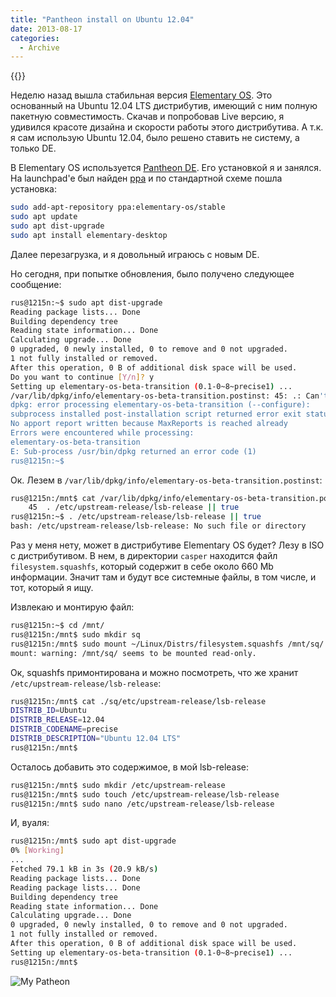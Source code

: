 ```yaml
---
title: "Pantheon install on Ubuntu 12.04"
date: 2013-08-17
categories:
  - Archive
---
```


{{<youtube pWoo4xv-qoA>}}

Неделю назад вышла стабильная версия [Elementary OS](http://elementaryos.org/). Это основанный на Ubuntu 12.04 LTS дистрибутив, имеющий с ним полную пакетную совместимость. Скачав и попробовав Live версию, я удивился красоте дизайна и скорости работы этого дистрибутива. А т.к. я сам использую Ubuntu 12.04, было решено ставить не систему, а только DE.

В Elementary OS используется [Pantheon DE](http://elementaryos.org/journal/meet-me-pantheon). Его установкой я и занялся. На launchpad'e был найден [ppa](https://code.launchpad.net/~elementary-os/+archive/stable) и по стандартной схеме пошла установка:

```bash
sudo add-apt-repository ppa:elementary-os/stable
sudo apt update
sudo apt dist-upgrade
sudo apt install elementary-desktop
```

Далее перезагрузка, и я довольный играюсь с новым DE.

Но сегодня, при попытке обновления, было получено следующее сообщение:

```bash
rus@1215n:~$ sudo apt dist-upgrade
Reading package lists... Done
Building dependency tree
Reading state information... Done
Calculating upgrade... Done
0 upgraded, 0 newly installed, 0 to remove and 0 not upgraded.
1 not fully installed or removed.
After this operation, 0 B of additional disk space will be used.
Do you want to continue [Y/n]? y
Setting up elementary-os-beta-transition (0.1-0~8~precise1) ...
/var/lib/dpkg/info/elementary-os-beta-transition.postinst: 45: .: Can't open /etc/upstream-release/lsb-release
dpkg: error processing elementary-os-beta-transition (--configure):
subprocess installed post-installation script returned error exit status 2
No apport report written because MaxReports is reached already
Errors were encountered while processing:
elementary-os-beta-transition
E: Sub-process /usr/bin/dpkg returned an error code (1)
rus@1215n:~$
```    

Ок. Лезем в `/var/lib/dpkg/info/elementary-os-beta-transition.postinst`:

```bash
rus@1215n:/mnt$ cat /var/lib/dpkg/info/elementary-os-beta-transition.postinst -n | grep 45
    45  . /etc/upstream-release/lsb-release || true
rus@1215n:~$ . /etc/upstream-release/lsb-release || true
bash: /etc/upstream-release/lsb-release: No such file or directory
```

Раз у меня нету, может в дистрибутиве Elementary OS будет? Лезу в ISO с дистрибутивом. В нем, в директории `casper` находится файл `filesystem.squashfs`, который содержит в себе около 660 Mb информации. Значит там и будут все системные файлы, в том числе, и тот, который я ищу.

Извлекаю и монтирую файл:

```bash
rus@1215n:~$ cd /mnt/
rus@1215n:/mnt$ sudo mkdir sq
rus@1215n:/mnt$ sudo mount ~/Linux/Distrs/filesystem.squashfs /mnt/sq/ -t squashfs -o loop
mount: warning: /mnt/sq/ seems to be mounted read-only.
```

Ок, squashfs примонтирована и можно посмотреть, что же хранит `/etc/upstream-release/lsb-release`:

```bash
rus@1215n:/mnt$ cat ./sq/etc/upstream-release/lsb-release
DISTRIB_ID=Ubuntu
DISTRIB_RELEASE=12.04
DISTRIB_CODENAME=precise
DISTRIB_DESCRIPTION="Ubuntu 12.04 LTS"
rus@1215n:/mnt$
```
    
Осталось добавить это содержимое, в мой lsb-release:

```bash
rus@1215n:/mnt$ sudo mkdir /etc/upstream-release
rus@1215n:/mnt$ sudo touch /etc/upstream-release/lsb-release
rus@1215n:/mnt$ sudo nano /etc/upstream-release/lsb-release
```    

И, вуаля:

```bash
rus@1215n:/mnt$ sudo apt dist-upgrade
0% [Working]
...
Fetched 79.1 kB in 3s (20.9 kB/s)
Reading package lists... Done
Reading package lists... Done
Building dependency tree       
Reading state information... Done
Calculating upgrade... Done
0 upgraded, 0 newly installed, 0 to remove and 0 not upgraded.
1 not fully installed or removed.
After this operation, 0 B of additional disk space will be used.
Setting up elementary-os-beta-transition (0.1-0~8~precise1) ...
rus@1215n:/mnt$
```

![My Patheon](pantheon.png)
